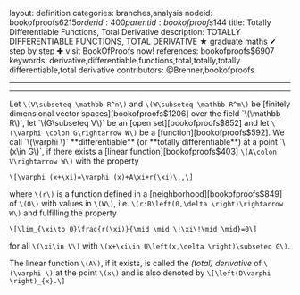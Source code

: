 layout: definition
categories: branches,analysis
nodeid: bookofproofs$6215
orderid: 400
parentid: bookofproofs$144
title: Totally Differentiable Functions, Total Derivative
description: TOTALLY DIFFERENTIABLE FUNCTIONS, TOTAL DERIVATIVE &#9733; graduate maths &#10004; step by step &#10010; visit BookOfProofs now!
references: bookofproofs$6907
keywords: derivative,differentiable,functions,total,totally,totally differentiable,total derivative
contributors: @Brenner,bookofproofs

---


---

Let `\(V\subseteq \mathbb R^n\)` and `\(W\subseteq \mathbb R^m\)` be [finitely dimensional vector spaces][bookofproofs$1206] over the field `\(\mathbb R\)`, let `\(G\subseteq V\)` be an [open set][bookofproofs$852] and let `\(\varphi \colon G\rightarrow W\)` be a [function][bookofproofs$592]. We call `\(\varphi \)` **differentiable** (or **totally differentiable**) at a point `\(x\in G\)`, if there exists a [linear function][bookofproofs$403] `\(A\colon V\rightarrow W\)` with the property

`\[\varphi (x+\xi)=\varphi (x)+A\xi+r(\xi)\,,\]`

where `\(r\)` is a function defined in a [neighborhood][bookofproofs$849] of `\(0\)` with values in `\(W\)`, i.e. `\(r:B\left(0,\delta \right)\rightarrow W\)` and fulfilling the property

`\[\lim_{\xi\to 0}\frac{r(\xi)}{\mid \mid \!\xi\!\mid \mid}=0\]`

for all `\(\xi\in V\)` with `\(x+\xi\in U\left(x,\delta \right)\subseteq G\)`.

The linear function `\(A\)`, if it exists, is called the *(total) derivative* of `\(\varphi \)` at the point `\(x\)` and is also denoted by 
`\[\left(D\varphi \right)_{x}.\]`
